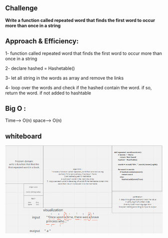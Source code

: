 ## Challenge

**Write a function called repeated word that finds the first word to occur more than once in a string**

## Approach & Efficiency:

1- function called repeated word that finds the first word to occur more than once in a string

2- declare hashed = Hashetable()

3- let all string in the words as array and remove the links

4- loop over the words and check if the hashed contain the word. if so, return the word. if not added to hashtable


## Big O :

Time--> O(n)
space--> O(n)


## whiteboard

![repeated](repeated.PNG)